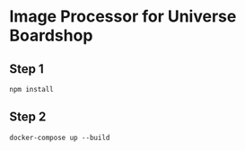 # Image Processor for Universe Boardshop

## Step 1
`npm install`
## Step 2
`docker-compose up --build`
